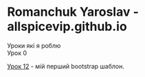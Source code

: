 # Romanchuk Yaroslav - allspicevip.github.io

Уроки які я роблю    
Урок 0

[Урок 12](https://allspicevip.github.io/lesson_12/) - мій перший bootstrap шаблон.
